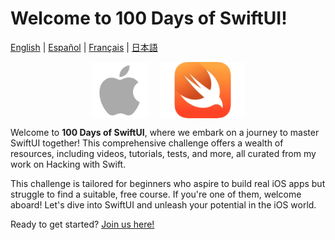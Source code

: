 # Welcome to 100 Days of SwiftUI!

[English](./README.md) | [Español](./README.es.md) | [Français](./README.fr.md) | [日本語](./README.jp.md)

<div align="center" style="display: flex; justify-content: center; gap: 20px;">
    <img src="/Assets/apple.png" alt="Logo de Apple" width="90">
    <img src="/Assets/swift.png" alt="Logo de Swift" width="135">
</div>

Welcome to **100 Days of SwiftUI**, where we embark on a journey to master SwiftUI together! This comprehensive challenge offers a wealth of resources, including videos, tutorials, tests, and more, all curated from my work on Hacking with Swift.

This challenge is tailored for beginners who aspire to build real iOS apps but struggle to find a suitable, free course. If you're one of them, welcome aboard! Let's dive into SwiftUI and unleash your potential in the iOS world.

Ready to get started? [Join us here!](https://www.hackingwithswift.com/100/swiftui)
